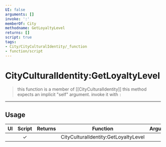 ```yaml
---
UI: false
arguments: []
invoke: ':'
memberOf: City
methodname: GetLoyaltyLevel
returns: []
script: true
tags:
- City/CityCulturalIdentity/_function
- function/script
---
```

# CityCulturalIdentity:GetLoyaltyLevel
> this function is a member of [[CityCulturalIdentity]]
> this method expects an implicit "self" argument. invoke it with `:`
-----
## Usage
|  UI | Script | Returns | Function | Arguments |
|:---:|:------:|-------:|:--------:|:---------|
| |✓||CityCulturalIdentity:GetLoyaltyLevel||
